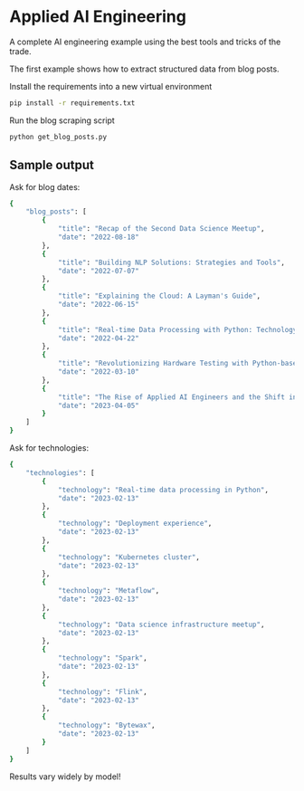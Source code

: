 # Applied AI Engineering

A complete AI engineering example using the best tools and tricks of the trade.

The first example shows how to extract structured data from blog posts.

Install the requirements into a new virtual environment
```sh
pip install -r requirements.txt
```

Run the blog scraping script
```sh
python get_blog_posts.py
```

## Sample output

Ask for blog dates:
```sh
{
    "blog_posts": [
        {
            "title": "Recap of the Second Data Science Meetup",
            "date": "2022-08-18"
        },
        {
            "title": "Building NLP Solutions: Strategies and Tools",
            "date": "2022-07-07"
        },
        {
            "title": "Explaining the Cloud: A Layman's Guide",
            "date": "2022-06-15"
        },
        {
            "title": "Real-time Data Processing with Python: Technology Evaluation",
            "date": "2022-04-22"
        },
        {
            "title": "Revolutionizing Hardware Testing with Python-based Solutions",
            "date": "2022-03-10"
        },
        {
            "title": "The Rise of Applied AI Engineers and the Shift in AI Skillsets",
            "date": "2023-04-05"
        }
    ]
}
```

Ask for technologies:
```sh
{
    "technologies": [
        {
            "technology": "Real-time data processing in Python",
            "date": "2023-02-13"
        },
        {
            "technology": "Deployment experience",
            "date": "2023-02-13"
        },
        {
            "technology": "Kubernetes cluster",
            "date": "2023-02-13"
        },
        {
            "technology": "Metaflow",
            "date": "2023-02-13"
        },
        {
            "technology": "Data science infrastructure meetup",
            "date": "2023-02-13"
        },
        {
            "technology": "Spark",
            "date": "2023-02-13"
        },
        {
            "technology": "Flink",
            "date": "2023-02-13"
        },
        {
            "technology": "Bytewax",
            "date": "2023-02-13"
        }
    ]
}
```

Results vary widely by model!
